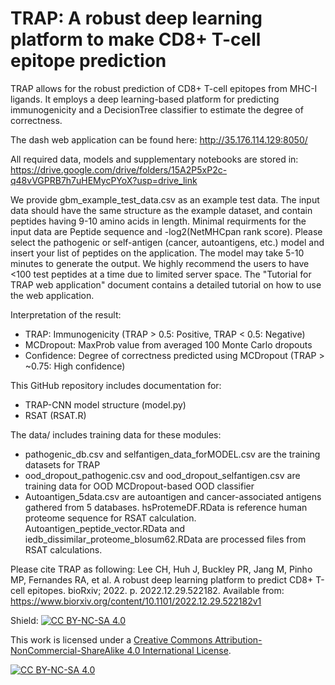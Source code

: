 # TRAP: A robust deep learning platform to make CD8+ T-cell epitope prediction

TRAP allows for the robust prediction of CD8+ T-cell epitopes from MHC-I ligands. It employs a deep learning-based platform for predicting immunogenicity and a DecisionTree classifier to estimate the degree of correctness.

The dash web application can be found here: http://35.176.114.129:8050/ 

All required data, models and supplementary notebooks are stored in: https://drive.google.com/drive/folders/15A2P5xP2c-q48vVGPRB7h7uHEMycPYoX?usp=drive_link 

We provide gbm_example_test_data.csv as an example test data. The input data should have the same structure as the example dataset, and contain peptides having 9-10 amino acids in length. Minimal requirments for the input data are Peptide sequence and -log2(NetMHCpan rank score). Please select the pathogenic or self-antigen (cancer, autoantigens, etc.) model and insert your list of peptides on the application. The model may take 5-10 minutes to generate the output. We highly recommend the users to have <100 test peptides at a time due to limited server space. The "Tutorial for TRAP web application" document contains a detailed tutorial on how to use the web application.

Interpretation of the result: 
* TRAP: Immunogenicity (TRAP > 0.5: Positive, TRAP < 0.5: Negative)
* MCDropout: MaxProb value from averaged 100 Monte Carlo dropouts 
* Confidence: Degree of correctness predicted using MCDropout (TRAP > ~0.75: High confidence) 

This GitHub repository includes documentation for:
* TRAP-CNN model structure (model.py) 
* RSAT (RSAT.R) 

The data/ includes training data for these modules:
* pathogenic_db.csv and selfantigen_data_forMODEL.csv are the training datasets for TRAP 
* ood_dropout_pathogenic.csv and ood_dropout_selfantigen.csv are training data for OOD MCDropout-based OOD classifier
* Autoantigen_5data.csv are autoantigen and cancer-associated antigens gathered from 5 databases. hsProtemeDF.RData is reference human proteome sequence for RSAT calculation. Autoantigen_peptide_vector.RData and iedb_dissimilar_proteome_blosum62.RData are processed files from RSAT calculations. 

Please cite TRAP as following: Lee CH, Huh J, Buckley PR, Jang M, Pinho MP, Fernandes RA, et al. A robust deep learning platform to predict CD8+ T-cell epitopes. bioRxiv; 2022. p. 2022.12.29.522182. Available from: https://www.biorxiv.org/content/10.1101/2022.12.29.522182v1




Shield: [![CC BY-NC-SA 4.0][cc-by-nc-sa-shield]][cc-by-nc-sa]

This work is licensed under a
[Creative Commons Attribution-NonCommercial-ShareAlike 4.0 International License][cc-by-nc-sa].

[![CC BY-NC-SA 4.0][cc-by-nc-sa-image]][cc-by-nc-sa]

[cc-by-nc-sa]: http://creativecommons.org/licenses/by-nc-sa/4.0/
[cc-by-nc-sa-image]: https://licensebuttons.net/l/by-nc-sa/4.0/88x31.png
[cc-by-nc-sa-shield]: https://img.shields.io/badge/License-CC%20BY--NC--SA%204.0-lightgrey.svg
